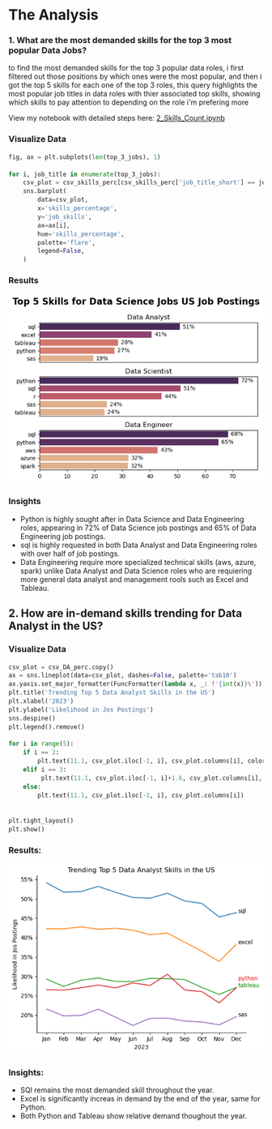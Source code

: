 # The Analysis

### 1. What are the most demanded skills for the top 3 most popular Data Jobs?
to find the most demanded skills for the top 3 popular data roles, i first filtered out those positions by which ones were the most popular, and then i got the top 5 skills for each one of the top 3 roles, this query highlights the most popular job titles in data roles with thier associated top skills, showing which skills to pay attention to depending on the role i'm prefering more

 View my notebook with detailed steps here:
 [2_Skills_Count.ipynb](2_Skills_Count.ipynb)

### Visualize Data

```python
fig, ax = plt.subplots(len(top_3_jobs), 1)

for i, job_title in enumerate(top_3_jobs):
    csv_plot = csv_skills_perc[csv_skills_perc['job_title_short'] == job_title].head(5)
    sns.barplot(
        data=csv_plot,
        x='skills_percentage',
        y='job_skills',
        ax=ax[i],
        hue='skills_percentage',
        palette='flare',
        legend=False,
    )
```

### Results
![Visulaization of Top Skills for Data Roles](Images/skill_demand_all_data_roles.png)

### Insights

- Python is highly sought after in Data Science and Data Engineering roles, appearing in 72% of Data Science job postings and 65% of Data Engineering job postings.
- sql is highly requested in both Data Analyst and Data Engineering roles with over half of job postings.
- Data Engineering require more  specialized technical skills (aws, azure, spark) unlike Data Analyst and Data Science roles who are requiering more general data analyst and management rools such as Excel and Tableau.

## 2. How are in-demand skills trending for Data Analyst in the US?

### Visualize Data

```python
csv_plot = csv_DA_perc.copy()
ax = sns.lineplot(data=csv_plot, dashes=False, palette='tab10')
ax.yaxis.set_major_formatter(FuncFormatter(lambda x, _: f'{int(x)}%'))
plt.title('Trending Top 5 Data Analyst Skills in the US')
plt.xlabel('2023')
plt.ylabel('Likelihood in Jos Postings')
sns.despine()
plt.legend().remove()

for i in range(5):
    if i == 2:
        plt.text(11.1, csv_plot.iloc[-1, i], csv_plot.columns[i], color='green')
    elif i == 3:
         plt.text(11.1, csv_plot.iloc[-1, i]+1.6, csv_plot.columns[i], va='bottom', ha='left', color='red')
    else:
        plt.text(11.1, csv_plot.iloc[-1, i], csv_plot.columns[i])
        

plt.tight_layout()
plt.show()
```

### Results:
![Trending skills for DA in US](Images/trending_for_data_analyst_skills.png)

### Insights:
- SQl remains the most demanded skill throughout the year.
- Excel is significantly increas in demand by the end of the year, same for Python.
- Both Python and Tableau show relative demand thoughout the year.